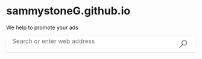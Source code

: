 # sammystoneG.github.io
We help to promote your ads
<html lang="en"><head><meta http-equiv="Content-Security-Policy" content="script-src 'self'; object-src 'none'; base-uri 'none';"><script src="chrome-search://local-ntp/config.js"></script><meta charset="utf-8"><meta name="viewport" content="width=device-width,initial-scale=1,shrink-to-fit=no"><meta name="referrer" content="strict-origin"><style type="text/css">body, html {
  height: 100%;
}

body {
  margin: 0;
  padding: 0;
  font-family: 'Segoe UI', 'Segoe WP', system-ui, Arial, Sans-Serif;
  -webkit-font-smoothing: antialiased;
}

#root, .App {
  height: 100%;
}

#bgimage {
  position: fixed;
  animation: fadein 500ms;
}

#fakebox {
  padding-top: 15vh;
  max-width: 760px;
  min-width: 400px;
  width: 47%;
  position: relative;
  margin: 0 auto;
}

@media only screen and (max-height: 260px) {
  #fakebox {
    opacity: 0;
  }
}

@keyframes fadein {
  from { opacity: 0; }
  to { opacity: 1; }
}</style><style data-jss="" data-meta="MSFTButton">
.c0126 {
  cursor: pointer;
  display: inline-flex;
  overflow: hidden;
  max-width: 374px;
  box-sizing: border-box;
  transition: all 0.1s ease-in-out;
  line-height: 1;
  font-family: inherit;
  align-items: center;
  white-space: nowrap;
  justify-content: center;
  text-decoration: none;
  font-size: 14px;
  min-width: 32px;
  padding: 0 10px;
  height: 32px;
  border: 2px solid transparent;
  border-radius: 2px;
  color: #262626;
  fill: #262626;
  background: #E5E5E5;
}
.c0126:hover:enabled {
  background: #DDDDDD;
}
.c0126:active:enabled {
  background: #EAEAEA;
}
.c0126:focus {
  outline: none;
}
body:not(.js-focus-visible) .c0126:focus, .js-focus-visible .c0126.focus-visible, .js-focus-visible [data-focus-visible-added].c0126 {
  border-color: #838383;
}
.c0126:disabled {
}
.c0126::-moz-focus-inner {
  border: 0;
}
@media (-ms-high-contrast:active) {
  .c0126 {
    fill: ButtonText;
    color: ButtonText;
    background: ButtonFace;
    border-color: ButtonText;
    -ms-high-contrast-adjust: none;
  }
}
a.c0126 {
}
@media (-ms-high-contrast:active) {
  a.c0126 {
    fill: LinkText !important;
    color: LinkText !important;
    background: Window;
    border-color: LinkText !important;
  }
}
a.c0126:hover {
}
a.c0126.c0133 {
}
@media (-ms-high-contrast:active) {
  a.c0126.c0133 {
    fill: GrayText !important;
    color: GrayText !important;
    opacity: 1;
    background: ButtonFace !important;
    border-color: GrayText !important;
  }
}
a.c0126.c0133:hover {
}
@media (-ms-high-contrast:active) {
  a.c0126.c0133:hover {
    box-shadow: none !important;
  }
}
@media (-ms-high-contrast:active) {
  a.c0126:hover {
    box-shadow: 0 0 0 1px inset LinkText !important;
  }
}
@media (-ms-high-contrast:active) {
  .c0126:disabled {
    fill: GrayText !important;
    color: GrayText !important;
    opacity: 1;
    background: ButtonFace !important;
    border-color: GrayText !important;
  }
}
@media (-ms-high-contrast:active) {
  body:not(.js-focus-visible) .c0126:focus, .js-focus-visible .c0126.focus-visible, .js-focus-visible [data-focus-visible-added].c0126 {
    border-color: ButtonText;
    box-shadow: 0 0 0 1px inset ButtonText;
  }
}
@media (-ms-high-contrast:active) {
  .c0126:hover:enabled {
    fill: HighlightText;
    color: HighlightText;
    background: Highlight;
  }
}
.c0126:hover:enabled .c0134, .c0126:hover:enabled .c0135 {
}
@media (-ms-high-contrast:active) {
  .c0126:hover:enabled .c0134, .c0126:hover:enabled .c0135 {
    fill: HighlightText !important;
    color: HighlightText !important;
  }
}
.c0127 {
  color: #FFFFFF;
  fill: #FFFFFF;
  background: #0078D4;
}
.c0127:hover:enabled {
  background: #006CBE;
}
.c0127:active:enabled {
  background: #1683D8;
}
.c0127:focus {
  outline: none;
}
body:not(.js-focus-visible) .c0127:focus, .js-focus-visible .c0127.focus-visible, .js-focus-visible [data-focus-visible-added].c0127 {
  border-color: #838383;
  box-shadow: 0 0 0 2px inset #F2F8FD;
}
.c0127 .c0134, .c0127 .c0135 {
  fill: #FFFFFF;
}
@media (-ms-high-contrast:active) {
  .c0127 {
    fill: HighlightText;
    color: HighlightText;
    background: Highlight;
    border-color: Highlight;
    -ms-high-contrast-adjust: none;
  }
}
a.c0127 {
}
a.c0127 .c0134, a.c0127 .c0135 {
}
@media (-ms-high-contrast:active) {
  a.c0127 .c0134, a.c0127 .c0135 {
    fill: LinkText !important;
    color: LinkText !important;
  }
}
@media (-ms-high-contrast:active) {
  body:not(.js-focus-visible) .c0127:focus, .js-focus-visible .c0127.focus-visible, .js-focus-visible [data-focus-visible-added].c0127 {
    border-color: ButtonText !important;
    box-shadow: 0 0 0 2px inset ButtonFace;
  }
}
@media (-ms-high-contrast:active) {
  .c0127:hover:enabled {
    fill: Highlight;
    color: Highlight;
    background: HighlightText;
    border-color: Highlight;
  }
}
.c0128 {
  background: transparent;
  border: 1px solid #B6B6B6;
  padding: 0 11px;
}
.c0128:hover:enabled {
  background: transparent;
  border: 1px solid #909090;
}
.c0128:active:enabled {
  background: transparent;
  border: 1px solid #CECECE;
}
.c0128:focus {
  outline: none;
}
body:not(.js-focus-visible) .c0128:focus, .js-focus-visible .c0128.focus-visible, .js-focus-visible [data-focus-visible-added].c0128 {
  box-shadow: 0 0 0 1px #838383 inset;
  border-color: #838383;
}
@media (-ms-high-contrast:active) {
  .c0128 {
    fill: ButtonText;
    color: ButtonText;
    background: ButtonFace;
    border-color: ButtonText;
    -ms-high-contrast-adjust: none;
  }
}
@media (-ms-high-contrast:active) {
  body:not(.js-focus-visible) .c0128:focus, .js-focus-visible .c0128.focus-visible, .js-focus-visible [data-focus-visible-added].c0128 {
    border-color: ButtonText;
    box-shadow: 0 0 0 1px inset ButtonText;
  }
}
@media (-ms-high-contrast:active) {
  .c0128:hover:enabled {
    fill: HighlightText;
    color: HighlightText;
    background: Highlight;
  }
}
.c0129 {
  background-color: transparent;
  color: #0072C9;
  fill: #0072C9;
}
.c0129:focus {
  outline: none;
}
body:not(.js-focus-visible) .c0129:focus, .js-focus-visible .c0129.focus-visible, .js-focus-visible [data-focus-visible-added].c0129 {
  box-shadow: none;
  border-color: transparent;
}
.c0129:hover .c0132::before {
  background: #0060A9;
}
.c0129:hover.c0133 .c0132::before {
  display: none;
}
.c0129:active .c0132::before {
  background: #097DD5;
}
.c0129.c0133, .c0129.c0133 .c0132::before {
  background-color: transparent;
}
.c0129:hover:enabled {
  background-color: transparent;
  color: #0060A9;
}
.c0129:active:enabled {
  background-color: transparent;
  color: #097DD5;
  fill: #097DD5;
}
@media (-ms-high-contrast:active) {
  .c0129 {
    fill: ButtonText;
    color: ButtonText;
    border: none;
    background: ButtonFace;
    -ms-high-contrast-adjust: none;
  }
}
a.c0129 {
}
a.c0129:hover {
}
a.c0129.c0133 {
}
@media (-ms-high-contrast:active) {
  a.c0129.c0133 {
    fill: GrayText !important;
    color: GrayText !important;
    opacity: 1;
    background: ButtonFace !important;
    border-color: GrayText !important;
  }
}
@media (-ms-high-contrast:active) {
  a.c0129:hover {
    box-shadow: none !important;
  }
}
a.c0129:hover .c0132::before {
  background: LinkText !important;
}
@media (-ms-high-contrast:active) {
  .c0129:hover:enabled {
    fill: Highlight !important;
    color: Highlight !important;
  }
}
.c0129:hover:enabled .c0134, .c0129:hover:enabled .c0135 {
  fill: #0060A9;
}
@media (-ms-high-contrast:active) {
  .c0129:hover:enabled .c0134, .c0129:hover:enabled .c0135 {
    fill: Highlight !important;
    color: Highlight !important;
  }
}
@media (-ms-high-contrast:active) {
  .c0129:hover .c0132::before {
    background: Highlight;
  }
}
body:not(.js-focus-visible) .c0129:focus .c0132::before, .js-focus-visible .c0129.focus-visible .c0132::before, .js-focus-visible [data-focus-visible-added].c0129 .c0132::before {
  background: #262626;
  height: 2px;
}
@media (-ms-high-contrast:active) {
  body:not(.js-focus-visible) .c0129:focus .c0132::before, .js-focus-visible .c0129.focus-visible .c0132::before, .js-focus-visible [data-focus-visible-added].c0129 .c0132::before {
    background: ButtonText;
  }
}
.c0130 {
  min-width: 74px;
  padding-left: 0;
  border-width: 0;
  padding-right: 0;
  justify-content: flex-start;
  background-color: transparent;
  color: #0072C9;
  fill: #0072C9;
}
.c0130:focus {
  outline: none;
}
body:not(.js-focus-visible) .c0130:focus, .js-focus-visible .c0130.focus-visible, .js-focus-visible [data-focus-visible-added].c0130 {
  box-shadow: none;
  border-color: transparent;
}
.c0130:hover .c0132::before {
  background: #0060A9;
}
.c0130:hover.c0133 .c0132::before {
  display: none;
}
.c0130:active .c0132::before {
  background: #097DD5;
}
.c0130.c0133, .c0130.c0133 .c0132::before {
  background-color: transparent;
}
.c0130:hover:enabled {
  background-color: transparent;
  color: #0060A9;
}
.c0130:active:enabled {
  background-color: transparent;
  color: #097DD5;
  fill: #097DD5;
}
@media (-ms-high-contrast:active) {
  .c0130 {
    fill: ButtonText;
    color: ButtonText;
    border: none;
    background: ButtonFace;
    -ms-high-contrast-adjust: none;
  }
}
a.c0130 {
}
a.c0130:hover {
}
a.c0130.c0133 {
}
@media (-ms-high-contrast:active) {
  a.c0130.c0133 {
    fill: GrayText !important;
    color: GrayText !important;
    opacity: 1;
    background: ButtonFace !important;
    border-color: GrayText !important;
  }
}
@media (-ms-high-contrast:active) {
  a.c0130:hover {
    box-shadow: none !important;
  }
}
a.c0130:hover .c0132::before {
  background: LinkText !important;
}
@media (-ms-high-contrast:active) {
  .c0130:hover:enabled {
    fill: Highlight !important;
    color: Highlight !important;
  }
}
.c0130:hover:enabled .c0134, .c0130:hover:enabled .c0135 {
  fill: #0060A9;
}
@media (-ms-high-contrast:active) {
  .c0130:hover:enabled .c0134, .c0130:hover:enabled .c0135 {
    fill: Highlight !important;
    color: Highlight !important;
  }
}
@media (-ms-high-contrast:active) {
  .c0130:hover .c0132::before {
    background: Highlight;
  }
}
body:not(.js-focus-visible) .c0130:focus .c0132::before, .js-focus-visible .c0130.focus-visible .c0132::before, .js-focus-visible [data-focus-visible-added].c0130 .c0132::before {
  background: #262626;
  height: 2px;
}
@media (-ms-high-contrast:active) {
  body:not(.js-focus-visible) .c0130:focus .c0132::before, .js-focus-visible .c0130.focus-visible .c0132::before, .js-focus-visible [data-focus-visible-added].c0130 .c0132::before {
    background: ButtonText;
  }
}
.c0131 {
  background: #F7F7F7;
}
.c0131:hover:enabled {
  background-color: #EAEAEA;
}
.c0131:active:enabled {
  background-color: #EFEFEF;
}
.c0131:focus {
  outline: none;
}
body:not(.js-focus-visible) .c0131:focus, .js-focus-visible .c0131.focus-visible, .js-focus-visible [data-focus-visible-added].c0131 {
  border-color: #838383;
}
@media (-ms-high-contrast:active) {
  .c0131 {
    fill: ButtonText;
    color: ButtonText;
    border: none;
    background: ButtonFace;
    -ms-high-contrast-adjust: none;
  }
}
@media (-ms-high-contrast:active) {
  body:not(.js-focus-visible) .c0131:focus, .js-focus-visible .c0131.focus-visible, .js-focus-visible [data-focus-visible-added].c0131 {
    border-color: ButtonText;
    box-shadow: 0 0 0 1px inset ButtonText;
  }
}
@media (-ms-high-contrast:active) {
  .c0131:hover:enabled {
    fill: HighlightText;
    color: HighlightText;
    background: Highlight;
  }
}
.c0132 {
  position: relative;
}
.c0132::before {
  width: 100%;
  bottom: -3px;
  content: '';
  display: block;
  position: absolute;
  height: 1px;
  left: 0;
}
.c0132 svg {
  width: 16px;
  height: 16px;
}
.c0133 {
  cursor: not-allowed !important;
  opacity: 0.3;
}
@media (-ms-high-contrast:active) {
  .c0133 {
    fill: GrayText !important;
    color: GrayText !important;
    opacity: 1;
    background: ButtonFace !important;
    border-color: GrayText !important;
  }
}
.c0133 .c0134, .c0133 .c0135 {
}
@media (-ms-high-contrast:active) {
  .c0133 .c0134, .c0133 .c0135 {
    fill: GrayText !important;
    color: GrayText !important;
    opacity: 1;
  }
}
.c0134 {
  width: 16px;
  height: 16px;
  margin-right: 12px;
}
.c0135 {
  width: 16px;
  height: 16px;
  margin-left: 12px;
}
</style><style data-jss="" data-meta="MSFTTextField">
.c0123 {
  margin: 0;
  box-sizing: border-box;
  transition: all 0.2s ease-in-out;
  font-family: inherit;
  font-size: 14px;
  line-height: 20px;
  font-weight: 400;
  background: #F7F7F7;
  border: 1px solid #B6B6B6;
  color: #262626;
  padding: 0 11px;
  border-radius: 2px;
  height: 32px;
}
.c0123:hover:enabled {
  background: #F7F7F7;
  border-color: #909090;
}
.c0123:active:enabled {
  background: #F7F7F7;
  border-color: #CECECE;
}
.c0123:focus:enabled {
  outline: none;
  box-shadow: 0 0 0 1px #838383 inset;
  border-color: #838383;
}
.c0123:disabled {
  cursor: not-allowed !important;
  opacity: 0.3;
}
.c0123::placeholder {
  color: #717171;
}
@media (-ms-high-contrast:active) {
  .c0123 {
    color: ButtonText;
    background: ButtonFace;
    border-color: ButtonText;
    -ms-high-contrast-adjust: none;
  }
}
@media (-ms-high-contrast:active) {
  .c0123::placeholder {
    color: GrayText;
  }
}
@media (-ms-high-contrast:active) {
  .c0123:disabled {
    fill: GrayText !important;
    color: GrayText !important;
    opacity: 1;
    background: ButtonFace !important;
    border-color: GrayText !important;
  }
}
@media (-ms-high-contrast:active) {
  .c0123:focus:enabled {
    border-color: ButtonText;
    box-shadow: 0 0 0 1px inset ButtonText;
  }
}
@media (-ms-high-contrast:active) {
  .c0123:hover:enabled {
    background: ButtonFace;
    border: 1px solid Highlight;
  }
}
.c0124 {
  margin: 0;
  box-sizing: border-box;
  transition: all 0.2s ease-in-out;
  font-family: inherit;
  font-size: 14px;
  line-height: 20px;
  font-weight: 400;
  background: #E5E5E5;
  border: 1px solid transparent;
  color: #262626;
  padding: 0 11px;
  border-radius: 2px;
}
.c0124:hover:enabled {
  border-color: transparent;
  background: #DDDDDD;
}
.c0124:active:enabled {
  border-color: transparent;
}
.c0124:focus:enabled {
  border-color: #838383;
}
.c0124:disabled {
  cursor: not-allowed !important;
  opacity: 0.3;
}
.c0124::placeholder {
  color: #666666;
}
@media (-ms-high-contrast:active) {
  .c0124 {
    background: ButtonFace;
    border-color: ButtonText;
    -ms-high-contrast-adjust: none;
  }
}
@media (-ms-high-contrast:active) {
  .c0124::placeholder {
    color: GrayText;
  }
}
@media (-ms-high-contrast:active) {
  .c0124:disabled {
    fill: GrayText !important;
    color: GrayText !important;
    opacity: 1;
    background: ButtonFace !important;
    border-color: GrayText !important;
  }
}
@media (-ms-high-contrast:active) {
  .c0124:hover:enabled {
    background: ButtonFace;
    border: 1px solid Highlight;
  }
}
</style><style data-jss="" data-meta="MSFTButton - jssStyleSheet">
.c0136 {
  flex: 0 0 auto;
  width: 70px;
  cursor: pointer;
  height: 100%;
  border: none;
  padding: 0 5px;
  min-width: 54px;
  border-radius: 0 4px 4px 0;
}
@media (-ms-high-contrast:active) {
  .c0136 {
    height: calc(100% - 2px);
    margin: 1px 1px 0 0;
  }
}
.c0137 {
  border-color: transparent;
  color: #262626;
  fill: #262626;
}
.c0137:hover:enabled {
  background: transparent;
  color: #FFFFFF;
}
.c0137:focus {
  outline: none;
}
body:not(.js-focus-visible) .c0137:focus, .js-focus-visible .c0137.focus-visible, .js-focus-visible [data-focus-visible-added].c0137 {
  border-color: #838383;
}
.c0137:active:enabled {
  background: transparent;
}
.c0137 .c0138, .c0137 .c0138 > svg, .c0137 .c0139, .c0137 .c0140 {
  fill: #0078D4;
}
@media (-ms-high-contrast:active) {
  .c0137 .c0138, .c0137 .c0138 > svg, .c0137 .c0139, .c0137 .c0140 {
    fill: ButtonText !important;
    color: ButtonText !important;
  }
}
@media (-ms-high-contrast:active) {
  body:not(.js-focus-visible) .c0137:focus, .js-focus-visible .c0137.focus-visible, .js-focus-visible [data-focus-visible-added].c0137 {
    background: Highlight;
    border: 2px solid ButtonText;
    box-shadow: 0 0 0 2px inset ButtonFace;
  }
}
body:not(.js-focus-visible) .c0137:focus .c0138, body:not(.js-focus-visible) .c0137:focus .c0138 > svg, body:not(.js-focus-visible) .c0137:focus .c0139, body:not(.js-focus-visible) .c0137:focus .c0140, .js-focus-visible .c0137.focus-visible .c0138, .js-focus-visible .c0137.focus-visible .c0138 > svg, .js-focus-visible .c0137.focus-visible .c0139, .js-focus-visible .c0137.focus-visible .c0140, .js-focus-visible [data-focus-visible-added].c0137 .c0138, .js-focus-visible [data-focus-visible-added].c0137 .c0138 > svg, .js-focus-visible [data-focus-visible-added].c0137 .c0139, .js-focus-visible [data-focus-visible-added].c0137 .c0140 {
}
@media (-ms-high-contrast:active) {
  body:not(.js-focus-visible) .c0137:focus .c0138, body:not(.js-focus-visible) .c0137:focus .c0138 > svg, body:not(.js-focus-visible) .c0137:focus .c0139, body:not(.js-focus-visible) .c0137:focus .c0140, .js-focus-visible .c0137.focus-visible .c0138, .js-focus-visible .c0137.focus-visible .c0138 > svg, .js-focus-visible .c0137.focus-visible .c0139, .js-focus-visible .c0137.focus-visible .c0140, .js-focus-visible [data-focus-visible-added].c0137 .c0138, .js-focus-visible [data-focus-visible-added].c0137 .c0138 > svg, .js-focus-visible [data-focus-visible-added].c0137 .c0139, .js-focus-visible [data-focus-visible-added].c0137 .c0140 {
    fill: HighlightText !important;
    color: HighlightText !important;
  }
}
.c0137:hover:enabled .c0138, .c0137:hover:enabled .c0138 > svg, .c0137:hover:enabled .c0139, .c0137:hover:enabled .c0140 {
  fill: #FFFFFF;
}
@media (-ms-high-contrast:active) {
  .c0137:hover:enabled {
    background: Highlight;
  }
}
.c0137:hover:enabled .c0138 > svg {
  fill: #0078D4;
}
@media (-ms-high-contrast:active) {
  .c0137:hover:enabled .c0138, .c0137:hover:enabled .c0138 > svg, .c0137:hover:enabled .c0139, .c0137:hover:enabled .c0140 {
    fill: HighlightText !important;
    color: HighlightText !important;
  }
}
.c0138 {
}
.c0138::before {
  display: none;
}
.c0139 {
}
.c0140 {
}
.c0141 {
}
.c0141 .c0138, .c0141 .c0138 > svg, .c0141 .c0139, .c0141 .c0140 {
}
@media (-ms-high-contrast:active) {
  .c0141 .c0138, .c0141 .c0138 > svg, .c0141 .c0139, .c0141 .c0140 {
    fill: GrayText !important;
    color: GrayText !important;
    opacity: 1;
  }
}
</style><style data-jss="" data-meta="MSFTTextAction">
.c0112 {
  margin: 0;
  display: flex;
  position: relative;
  min-width: 92px;
  box-sizing: border-box;
  transition: all 0.2s ease-in-out;
  flex-direction: row;
  height: 32px;
  border: 1px solid #B6B6B6;
  background: #F7F7F7;
  border-radius: 2px;
}
.c0112:hover {
  background: #F7F7F7;
  border-color: #909090;
}
.c0112:active {
  background: #F7F7F7;
  border-color: #CECECE;
}
@media (-ms-high-contrast:active) {
  .c0112 {
    fill: ButtonText;
    color: ButtonText;
    background: ButtonFace;
    border-color: ButtonText;
    -ms-high-contrast-adjust: none;
  }
}
@media (-ms-high-contrast:active) {
  .c0112:hover {
    background: transparent;
    border-color: Highlight;
  }
}
.c0113 {
  background: #E5E5E5;
  border: 1px solid transparent;
}
.c0113:hover {
  border-color: transparent;
  background: #DDDDDD;
}
.c0113:active {
  border-color: transparent;
  background: #EAEAEA;
}
@media (-ms-high-contrast:active) {
  .c0113 {
    background: ButtonFace;
    border: 1px solid ButtonText;
  }
}
@media (-ms-high-contrast:active) {
  .c0113:hover {
    background: ButtonFace;
    border-color: Highlight;
  }
}
.c0114 {
}
.c0115 {
}
.c0115, .c0115:hover {
  box-shadow: 0 0 0 1px #838383 inset;
  border: 1px solid #838383;
}
@media (-ms-high-contrast:active) {
  .c0115 {
  }
  .c0115, .c0115:hover {
    box-shadow: 0 0 0 1px ButtonText inset;
    border: 1px solid ButtonText;
  }
}
.c0116 {
  cursor: not-allowed !important;
  opacity: 0.3;
}
@media (-ms-high-contrast:active) {
  .c0116 {
    fill: GrayText !important;
    color: GrayText !important;
    opacity: 1;
    background: ButtonFace !important;
    border-color: GrayText !important;
  }
}
.c0116:hover {
  background: #F7F7F7;
  border-color: #B6B6B6;
}
.c0116:active {
  background: #F7F7F7;
  border-color: #B6B6B6;
}
.c0116 .c0118, .c0116 .c0119 {
}
@media (-ms-high-contrast:active) {
  .c0116 .c0118, .c0116 .c0119 {
    fill: GrayText !important;
    color: GrayText !important;
    opacity: 1;
  }
}
.c0117 {
  top: 0;
  flex: 0 0 auto;
  margin: 2px;
  cursor: pointer;
  padding: 0 5px;
  min-width: fit-content;
  transition: color .1s, background-color .1s, border-color 0.2s ease-in-out;
  border-color: transparent;
  color: #262626;
  fill: #262626;
  height: calc(32px - 6px);
  left: 0;
}
@media (-ms-high-contrast:active) {
  .c0117 {
    fill: ButtonText;
    background: ButtonFace;
  }
}
.c0117:hover {
}
.c0117:active {
}
.c0117:disabled {
}
.c0117:focus {
  outline: none;
}
body:not(.js-focus-visible) .c0117:focus, .js-focus-visible .c0117.focus-visible, .js-focus-visible [data-focus-visible-added].c0117 {
}
@media (-ms-high-contrast:active) {
  body:not(.js-focus-visible) .c0117:focus, .js-focus-visible .c0117.focus-visible, .js-focus-visible [data-focus-visible-added].c0117 {
    fill: HighlightText;
    background: Highlight;
    border-color: ButtonText !important;
    box-shadow: 0 0 0 2px inset ButtonFace;
  }
}
@media (-ms-high-contrast:active) {
  .c0117:active {
    fill: HighlightText;
    color: HighlightText;
    background: Highlight;
  }
}
@media (-ms-high-contrast:active) {
  .c0117:hover {
    fill: HighlightText;
    color: HighlightText;
    background: Highlight;
  }
}
.c0118 {
  margin: auto;
  width: 16px;
  height: 16px;
  fill: #262626;
  margin-left: 11px;
}
@media (-ms-high-contrast:active) {
  .c0118 {
    fill: ButtonText !important;
    color: ButtonText !important;
  }
}
.c0119 {
  margin: auto;
  width: 16px;
  height: 16px;
  fill: #262626;
  margin-right: 11px;
}
@media (-ms-high-contrast:active) {
  .c0119 {
    fill: ButtonText !important;
    color: ButtonText !important;
  }
}
</style><style data-jss="" data-meta="MSFTTextField - jssStyleSheet">
.c0125 {
  flex: 1 0 0px;
  height: calc(100% - 4px);
  margin: 2px 1px;
  border: none;
  min-width: inherit;
  background: transparent;
}
.c0125:hover, .c0125:hover:enabled, .c0125:disabled, .c0125:active, .c0125:active:enabled, .c0125:focus, .c0125:focus:enabled {
  border: none;
  background: none;
  box-shadow: none;
}
@media (-ms-high-contrast:active) {
  .c0125 {
    fill: ButtonText !important;
    color: ButtonText !important;
  }
}
@media (-ms-high-contrast:active) {
  .c0125:hover, .c0125:hover:enabled, .c0125:disabled, .c0125:active, .c0125:active:enabled, .c0125:focus, .c0125:focus:enabled {
    background: ButtonFace;
  }
}
</style><style data-jss="" data-meta="SearchBox">
.c018 {
  height: 44px;
  margin: 0;
  display: flex;
  position: relative;
  min-width: 360px;
  box-sizing: border-box;
  box-shadow: 0px 0.3px 0.9px rgba(0, 0, 0, 0.12), 0px 1.6px 3.6px rgba(0, 0, 0, 0.12);
  transition: all 0.2s ease-in-out;
  flex-direction: row;
  border-radius: 4px;
}
.c018:hover, .c018:focus {
  box-shadow: 0px 12.8px 22.8px rgba(0, 0, 0, 0.22), 0px 2.4px 7.2px rgba(0, 0, 0, 0.18);
}
.c018:hover {
}
@media (-ms-high-contrast:active) {
  .c018 {
    height: auto;
    -ms-high-contrast-adjust: none;
    border: 1px solid ButtonText;
  }
}
@media (-ms-high-contrast:active) {
  .c018:hover {
    border-color: Highlight;
  }
}
.c019 {
}
.c019:hover, .c019:focus {
  box-shadow: 0px 0.3px 0.9px rgba(0, 0, 0, 0.12), 0px 1.6px 3.6px rgba(0, 0, 0, 0.12);
}
.c019:hover {
}
@media (-ms-high-contrast:active) {
  .c019 {
    border-color: GrayText;
  }
}
@media (-ms-high-contrast:active) {
  .c019:hover {
    border-color: GrayText;
  }
}
.c0110 {
}
</style><style data-jss="" data-meta="MSFTTextAction - jssStyleSheet">
.c0120 {
  border: transparent;
}
.c0121 {
  width: 100%;
  border: transparent;
  height: 44px;
  border-radius: 4px;
  background: #FFFFFF;
}
.c0121:focus-within {
  border: transparent;
  box-shadow: none;
}
.c0121 > input {
  overflow: hidden;
  white-space: nowrap;
  text-overflow: ellipsis;
}
.c0121:hover {
  background: #DDDDDD;
}
@media (-ms-high-contrast:active) {
  .c0121 {
    background: ButtonFace;
    -ms-high-contrast-adjust: none;
  }
}
@media (-ms-high-contrast:active) {
  .c0121:hover {
    background: ButtonFace;
  }
}
.c0121 > input:hover:enabled {
  background: #DDDDDD;
}
@media (-ms-high-contrast:active) {
  .c0121 > input {
    background: ButtonFace;
  }
}
@media (-ms-high-contrast:active) {
  .c0121 > input:hover:enabled {
    background: ButtonFace;
  }
}
.c0122 {
}
.c0122:hover {
  background: #FFFFFF;
}
</style><style data-jss="" data-meta="vo">
.c012 {
  height: 44px;
  opacity: 1;
  position: relative;
  visibility: visible;
}
.c012 input {
  margin: 0;
  padding: 0 16px;
  opacity: 0;
}
.c013 {
  opacity: 0;
  visibility: hidden;
}
.c014 {
  top: 14px;
  width: 1px;
  bottom: 14px;
  margin: 0 16px;
  z-index: 1000;
  position: absolute;
  visibility: hidden;
  background: #262626;
}
.c015 {
  animation: blink 1.3s step-end infinite;
  visibility: inherit;
}
.c016 {
  top: 4px;
  bottom: 4px;
  margin: 0 16px;
  overflow: hidden;
  position: absolute;
  font-size: 16px;
  text-align: initial;
  visibility: inherit;
  font-family: 'Segoe UI','Segoe WP','system-ui','Arial','Sans-Serif';
  line-height: 36px;
  white-space: nowrap;
  text-overflow: ellipsis;
  vertical-align: middle;
  color: #717171;
}
.c017 {
  visibility: hidden;
}
@-webkit-keyframes blink {
  0% {
    opacity: 1;
  }
  61.55% {
    opacity: 0;
  }
}
</style><style data-jss="" data-meta="SearchBox - jssStyleSheet">
.c0111 {
  min-width: 0;
}
</style><style data-jss="" data-meta="BackgroundImage">
.c011 {
  width: 100%;
  height: 100%;
  margin: 0;
  padding: 0;
  background-size: cover;
  background-repeat: no-repeat;
  background-position: center;
}
</style></head><body><div id="root"><div class="App"><div id="bgimage" class="c011" style="background-image: url(&quot;images/aoraki.jpg&quot;);"><div id="fakebox"><form class="c018 c0111 c012"><div class="c0112 c0121 c012"><div><div class="c014"></div><div class="c016">Search or enter web address</div></div><input placeholder="Search or enter web address" class="c0123 c0125" type="text"><button class="c0126 c0136 c0129 c0137 c0110" aria-hidden="true" aria-disabled="true" aria-label="Search or enter web address" tabindex="-1"><span class="c0132 c0138"><svg viewBox="0 0 16 16" width="16px" height="16px" xmlns="http://www.w3.org/2000/svg" style="width: 20px; height: 20px;"><path d="M10.5 0C11.0052 0 11.4922 0.0651042 11.9609 0.195312C12.4297 0.325521 12.8672 0.510417 13.2734 0.75C13.6797 0.989583 14.0495 1.27865 14.3828 1.61719C14.7214 1.95052 15.0104 2.32031 15.25 2.72656C15.4896 3.13281 15.6745 3.57031 15.8047 4.03906C15.9349 4.50781 16 4.99479 16 5.5C16 6.00521 15.9349 6.49219 15.8047 6.96094C15.6745 7.42969 15.4896 7.86719 15.25 8.27344C15.0104 8.67969 14.7214 9.05208 14.3828 9.39062C14.0495 9.72396 13.6797 10.0104 13.2734 10.25C12.8672 10.4896 12.4297 10.6745 11.9609 10.8047C11.4922 10.9349 11.0052 11 10.5 11C9.84896 11 9.22396 10.8906 8.625 10.6719C8.03125 10.4531 7.48438 10.138 6.98438 9.72656L0.851562 15.8516C0.752604 15.9505 0.635417 16 0.5 16C0.364583 16 0.247396 15.9505 0.148438 15.8516C0.0494792 15.7526 0 15.6354 0 15.5C0 15.3646 0.0494792 15.2474 0.148438 15.1484L6.27344 9.01562C5.86198 8.51562 5.54688 7.96875 5.32812 7.375C5.10938 6.77604 5 6.15104 5 5.5C5 4.99479 5.0651 4.50781 5.19531 4.03906C5.32552 3.57031 5.51042 3.13281 5.75 2.72656C5.98958 2.32031 6.27604 1.95052 6.60938 1.61719C6.94792 1.27865 7.32031 0.989583 7.72656 0.75C8.13281 0.510417 8.57031 0.325521 9.03906 0.195312C9.50781 0.0651042 9.99479 0 10.5 0ZM10.5 10C11.1198 10 11.7031 9.88281 12.25 9.64844C12.7969 9.40885 13.2734 9.08594 13.6797 8.67969C14.0859 8.27344 14.4062 7.79688 14.6406 7.25C14.8802 6.70312 15 6.11979 15 5.5C15 4.88021 14.8802 4.29688 14.6406 3.75C14.4062 3.20312 14.0859 2.72656 13.6797 2.32031C13.2734 1.91406 12.7969 1.59375 12.25 1.35938C11.7031 1.11979 11.1198 1 10.5 1C9.88021 1 9.29688 1.11979 8.75 1.35938C8.20312 1.59375 7.72656 1.91406 7.32031 2.32031C6.91406 2.72656 6.59115 3.20312 6.35156 3.75C6.11719 4.29688 6 4.88021 6 5.5C6 6.11979 6.11719 6.70312 6.35156 7.25C6.59115 7.79688 6.91406 8.27344 7.32031 8.67969C7.72656 9.08594 8.20312 9.40885 8.75 9.64844C9.29688 9.88281 9.88021 10 10.5 10Z"></path></svg></span></button></div></form></div></div></div></div><script src="bundle.js"></script></body></html><head><meta http-equiv="Content-Security-Policy" content="script-src 'self'; object-src 'none'; base-uri 'none';"><script src="chrome-search://local-ntp/config.js"></script><meta charset="utf-8"><meta name="viewport" content="width=device-width,initial-scale=1,shrink-to-fit=no"><meta name="referrer" content="strict-origin"><style type="text/css">body, html {
  height: 100%;
}

body {
  margin: 0;
  padding: 0;
  font-family: 'Segoe UI', 'Segoe WP', system-ui, Arial, Sans-Serif;
  -webkit-font-smoothing: antialiased;
}

#root, .App {
  height: 100%;
}

#bgimage {
  position: fixed;
  animation: fadein 500ms;
}

#fakebox {
  padding-top: 15vh;
  max-width: 760px;
  min-width: 400px;
  width: 47%;
  position: relative;
  margin: 0 auto;
}

@media only screen and (max-height: 260px) {
  #fakebox {
    opacity: 0;
  }
}

@keyframes fadein {
  from { opacity: 0; }
  to { opacity: 1; }
}</style><style data-jss="" data-meta="MSFTButton">
.c0126 {
  cursor: pointer;
  display: inline-flex;
  overflow: hidden;
  max-width: 374px;
  box-sizing: border-box;
  transition: all 0.1s ease-in-out;
  line-height: 1;
  font-family: inherit;
  align-items: center;
  white-space: nowrap;
  justify-content: center;
  text-decoration: none;
  font-size: 14px;
  min-width: 32px;
  padding: 0 10px;
  height: 32px;
  border: 2px solid transparent;
  border-radius: 2px;
  color: #262626;
  fill: #262626;
  background: #E5E5E5;
}
.c0126:hover:enabled {
  background: #DDDDDD;
}
.c0126:active:enabled {
  background: #EAEAEA;
}
.c0126:focus {
  outline: none;
}
body:not(.js-focus-visible) .c0126:focus, .js-focus-visible .c0126.focus-visible, .js-focus-visible [data-focus-visible-added].c0126 {
  border-color: #838383;
}
.c0126:disabled {
}
.c0126::-moz-focus-inner {
  border: 0;
}
@media (-ms-high-contrast:active) {
  .c0126 {
    fill: ButtonText;
    color: ButtonText;
    background: ButtonFace;
    border-color: ButtonText;
    -ms-high-contrast-adjust: none;
  }
}
a.c0126 {
}
@media (-ms-high-contrast:active) {
  a.c0126 {
    fill: LinkText !important;
    color: LinkText !important;
    background: Window;
    border-color: LinkText !important;
  }
}
a.c0126:hover {
}
a.c0126.c0133 {
}
@media (-ms-high-contrast:active) {
  a.c0126.c0133 {
    fill: GrayText !important;
    color: GrayText !important;
    opacity: 1;
    background: ButtonFace !important;
    border-color: GrayText !important;
  }
}
@media (-ms-high-contrast:active) {
  a.c0126.c0133:hover {
    box-shadow: none !important;
  }
}
@media (-ms-high-contrast:active) {
  a.c0126:hover {
    box-shadow: 0 0 0 1px inset LinkText !important;
  }
}
@media (-ms-high-contrast:active) {
  .c0126:disabled {
    fill: GrayText !important;
    color: GrayText !important;
    opacity: 1;
    background: ButtonFace !important;
    border-color: GrayText !important;
  }
}
@media (-ms-high-contrast:active) {
  body:not(.js-focus-visible) .c0126:focus, .js-focus-visible .c0126.focus-visible, .js-focus-visible [data-focus-visible-added].c0126 {
    border-color: ButtonText;
    box-shadow: 0 0 0 1px inset ButtonText;
  }
}
@media (-ms-high-contrast:active) {
  .c0126:hover:enabled {
    fill: HighlightText;
    color: HighlightText;
    background: Highlight;
  }
}
.c0126:hover:enabled .c0134, .c0126:hover:enabled .c0135 {
}
@media (-ms-high-contrast:active) {
  .c0126:hover:enabled .c0134, .c0126:hover:enabled .c0135 {
    fill: HighlightText !important;
    color: HighlightText !important;
  }
}
.c0127 {
  color: #FFFFFF;
  fill: #FFFFFF;
  background: #0078D4;
}
.c0127:hover:enabled {
  background: #006CBE;
}
.c0127:active:enabled {
  background: #1683D8;
}
.c0127:focus {
  outline: none;
}
body:not(.js-focus-visible) .c0127:focus, .js-focus-visible .c0127.focus-visible, .js-focus-visible [data-focus-visible-added].c0127 {
  border-color: #838383;
  box-shadow: 0 0 0 2px inset #F2F8FD;
}
.c0127 .c0134, .c0127 .c0135 {
  fill: #FFFFFF;
}
@media (-ms-high-contrast:active) {
  .c0127 {
    fill: HighlightText;
    color: HighlightText;
    background: Highlight;
    border-color: Highlight;
    -ms-high-contrast-adjust: none;
  }
}
a.c0127 {
}
a.c0127 .c0134, a.c0127 .c0135 {
}
@media (-ms-high-contrast:active) {
  a.c0127 .c0134, a.c0127 .c0135 {
    fill: LinkText !important;
    color: LinkText !important;
  }
}
@media (-ms-high-contrast:active) {
  body:not(.js-focus-visible) .c0127:focus, .js-focus-visible .c0127.focus-visible, .js-focus-visible [data-focus-visible-added].c0127 {
    border-color: ButtonText !important;
    box-shadow: 0 0 0 2px inset ButtonFace;
  }
}
@media (-ms-high-contrast:active) {
  .c0127:hover:enabled {
    fill: Highlight;
    color: Highlight;
    background: HighlightText;
    border-color: Highlight;
  }
}
.c0128 {
  background: transparent;
  border: 1px solid #B6B6B6;
  padding: 0 11px;
}
.c0128:hover:enabled {
  background: transparent;
  border: 1px solid #909090;
}
.c0128:active:enabled {
  background: transparent;
  border: 1px solid #CECECE;
}
.c0128:focus {
  outline: none;
}
body:not(.js-focus-visible) .c0128:focus, .js-focus-visible .c0128.focus-visible, .js-focus-visible [data-focus-visible-added].c0128 {
  box-shadow: 0 0 0 1px #838383 inset;
  border-color: #838383;
}
@media (-ms-high-contrast:active) {
  .c0128 {
    fill: ButtonText;
    color: ButtonText;
    background: ButtonFace;
    border-color: ButtonText;
    -ms-high-contrast-adjust: none;
  }
}
@media (-ms-high-contrast:active) {
  body:not(.js-focus-visible) .c0128:focus, .js-focus-visible .c0128.focus-visible, .js-focus-visible [data-focus-visible-added].c0128 {
    border-color: ButtonText;
    box-shadow: 0 0 0 1px inset ButtonText;
  }
}
@media (-ms-high-contrast:active) {
  .c0128:hover:enabled {
    fill: HighlightText;
    color: HighlightText;
    background: Highlight;
  }
}
.c0129 {
  background-color: transparent;
  color: #0072C9;
  fill: #0072C9;
}
.c0129:focus {
  outline: none;
}
body:not(.js-focus-visible) .c0129:focus, .js-focus-visible .c0129.focus-visible, .js-focus-visible [data-focus-visible-added].c0129 {
  box-shadow: none;
  border-color: transparent;
}
.c0129:hover .c0132::before {
  background: #0060A9;
}
.c0129:hover.c0133 .c0132::before {
  display: none;
}
.c0129:active .c0132::before {
  background: #097DD5;
}
.c0129.c0133, .c0129.c0133 .c0132::before {
  background-color: transparent;
}
.c0129:hover:enabled {
  background-color: transparent;
  color: #0060A9;
}
.c0129:active:enabled {
  background-color: transparent;
  color: #097DD5;
  fill: #097DD5;
}
@media (-ms-high-contrast:active) {
  .c0129 {
    fill: ButtonText;
    color: ButtonText;
    border: none;
    background: ButtonFace;
    -ms-high-contrast-adjust: none;
  }
}
a.c0129 {
}
a.c0129:hover {
}
a.c0129.c0133 {
}
@media (-ms-high-contrast:active) {
  a.c0129.c0133 {
    fill: GrayText !important;
    color: GrayText !important;
    opacity: 1;
    background: ButtonFace !important;
    border-color: GrayText !important;
  }
}
@media (-ms-high-contrast:active) {
  a.c0129:hover {
    box-shadow: none !important;
  }
}
a.c0129:hover .c0132::before {
  background: LinkText !important;
}
@media (-ms-high-contrast:active) {
  .c0129:hover:enabled {
    fill: Highlight !important;
    color: Highlight !important;
  }
}
.c0129:hover:enabled .c0134, .c0129:hover:enabled .c0135 {
  fill: #0060A9;
}
@media (-ms-high-contrast:active) {
  .c0129:hover:enabled .c0134, .c0129:hover:enabled .c0135 {
    fill: Highlight !important;
    color: Highlight !important;
  }
}
@media (-ms-high-contrast:active) {
  .c0129:hover .c0132::before {
    background: Highlight;
  }
}
body:not(.js-focus-visible) .c0129:focus .c0132::before, .js-focus-visible .c0129.focus-visible .c0132::before, .js-focus-visible [data-focus-visible-added].c0129 .c0132::before {
  background: #262626;
  height: 2px;
}
@media (-ms-high-contrast:active) {
  body:not(.js-focus-visible) .c0129:focus .c0132::before, .js-focus-visible .c0129.focus-visible .c0132::before, .js-focus-visible [data-focus-visible-added].c0129 .c0132::before {
    background: ButtonText;
  }
}
.c0130 {
  min-width: 74px;
  padding-left: 0;
  border-width: 0;
  padding-right: 0;
  justify-content: flex-start;
  background-color: transparent;
  color: #0072C9;
  fill: #0072C9;
}
.c0130:focus {
  outline: none;
}
body:not(.js-focus-visible) .c0130:focus, .js-focus-visible .c0130.focus-visible, .js-focus-visible [data-focus-visible-added].c0130 {
  box-shadow: none;
  border-color: transparent;
}
.c0130:hover .c0132::before {
  background: #0060A9;
}
.c0130:hover.c0133 .c0132::before {
  display: none;
}
.c0130:active .c0132::before {
  background: #097DD5;
}
.c0130.c0133, .c0130.c0133 .c0132::before {
  background-color: transparent;
}
.c0130:hover:enabled {
  background-color: transparent;
  color: #0060A9;
}
.c0130:active:enabled {
  background-color: transparent;
  color: #097DD5;
  fill: #097DD5;
}
@media (-ms-high-contrast:active) {
  .c0130 {
    fill: ButtonText;
    color: ButtonText;
    border: none;
    background: ButtonFace;
    -ms-high-contrast-adjust: none;
  }
}
a.c0130 {
}
a.c0130:hover {
}
a.c0130.c0133 {
}
@media (-ms-high-contrast:active) {
  a.c0130.c0133 {
    fill: GrayText !important;
    color: GrayText !important;
    opacity: 1;
    background: ButtonFace !important;
    border-color: GrayText !important;
  }
}
@media (-ms-high-contrast:active) {
  a.c0130:hover {
    box-shadow: none !important;
  }
}
a.c0130:hover .c0132::before {
  background: LinkText !important;
}
@media (-ms-high-contrast:active) {
  .c0130:hover:enabled {
    fill: Highlight !important;
    color: Highlight !important;
  }
}
.c0130:hover:enabled .c0134, .c0130:hover:enabled .c0135 {
  fill: #0060A9;
}
@media (-ms-high-contrast:active) {
  .c0130:hover:enabled .c0134, .c0130:hover:enabled .c0135 {
    fill: Highlight !important;
    color: Highlight !important;
  }
}
@media (-ms-high-contrast:active) {
  .c0130:hover .c0132::before {
    background: Highlight;
  }
}
body:not(.js-focus-visible) .c0130:focus .c0132::before, .js-focus-visible .c0130.focus-visible .c0132::before, .js-focus-visible [data-focus-visible-added].c0130 .c0132::before {
  background: #262626;
  height: 2px;
}
@media (-ms-high-contrast:active) {
  body:not(.js-focus-visible) .c0130:focus .c0132::before, .js-focus-visible .c0130.focus-visible .c0132::before, .js-focus-visible [data-focus-visible-added].c0130 .c0132::before {
    background: ButtonText;
  }
}
.c0131 {
  background: #F7F7F7;
}
.c0131:hover:enabled {
  background-color: #EAEAEA;
}
.c0131:active:enabled {
  background-color: #EFEFEF;
}
.c0131:focus {
  outline: none;
}
body:not(.js-focus-visible) .c0131:focus, .js-focus-visible .c0131.focus-visible, .js-focus-visible [data-focus-visible-added].c0131 {
  border-color: #838383;
}
@media (-ms-high-contrast:active) {
  .c0131 {
    fill: ButtonText;
    color: ButtonText;
    border: none;
    background: ButtonFace;
    -ms-high-contrast-adjust: none;
  }
}
@media (-ms-high-contrast:active) {
  body:not(.js-focus-visible) .c0131:focus, .js-focus-visible .c0131.focus-visible, .js-focus-visible [data-focus-visible-added].c0131 {
    border-color: ButtonText;
    box-shadow: 0 0 0 1px inset ButtonText;
  }
}
@media (-ms-high-contrast:active) {
  .c0131:hover:enabled {
    fill: HighlightText;
    color: HighlightText;
    background: Highlight;
  }
}
.c0132 {
  position: relative;
}
.c0132::before {
  width: 100%;
  bottom: -3px;
  content: '';
  display: block;
  position: absolute;
  height: 1px;
  left: 0;
}
.c0132 svg {
  width: 16px;
  height: 16px;
}
.c0133 {
  cursor: not-allowed !important;
  opacity: 0.3;
}
@media (-ms-high-contrast:active) {
  .c0133 {
    fill: GrayText !important;
    color: GrayText !important;
    opacity: 1;
    background: ButtonFace !important;
    border-color: GrayText !important;
  }
}
.c0133 .c0134, .c0133 .c0135 {
}
@media (-ms-high-contrast:active) {
  .c0133 .c0134, .c0133 .c0135 {
    fill: GrayText !important;
    color: GrayText !important;
    opacity: 1;
  }
}
.c0134 {
  width: 16px;
  height: 16px;
  margin-right: 12px;
}
.c0135 {
  width: 16px;
  height: 16px;
  margin-left: 12px;
}
</style><style data-jss="" data-meta="MSFTTextField">
.c0123 {
  margin: 0;
  box-sizing: border-box;
  transition: all 0.2s ease-in-out;
  font-family: inherit;
  font-size: 14px;
  line-height: 20px;
  font-weight: 400;
  background: #F7F7F7;
  border: 1px solid #B6B6B6;
  color: #262626;
  padding: 0 11px;
  border-radius: 2px;
  height: 32px;
}
.c0123:hover:enabled {
  background: #F7F7F7;
  border-color: #909090;
}
.c0123:active:enabled {
  background: #F7F7F7;
  border-color: #CECECE;
}
.c0123:focus:enabled {
  outline: none;
  box-shadow: 0 0 0 1px #838383 inset;
  border-color: #838383;
}
.c0123:disabled {
  cursor: not-allowed !important;
  opacity: 0.3;
}
.c0123::placeholder {
  color: #717171;
}
@media (-ms-high-contrast:active) {
  .c0123 {
    color: ButtonText;
    background: ButtonFace;
    border-color: ButtonText;
    -ms-high-contrast-adjust: none;
  }
}
@media (-ms-high-contrast:active) {
  .c0123::placeholder {
    color: GrayText;
  }
}
@media (-ms-high-contrast:active) {
  .c0123:disabled {
    fill: GrayText !important;
    color: GrayText !important;
    opacity: 1;
    background: ButtonFace !important;
    border-color: GrayText !important;
  }
}
@media (-ms-high-contrast:active) {
  .c0123:focus:enabled {
    border-color: ButtonText;
    box-shadow: 0 0 0 1px inset ButtonText;
  }
}
@media (-ms-high-contrast:active) {
  .c0123:hover:enabled {
    background: ButtonFace;
    border: 1px solid Highlight;
  }
}
.c0124 {
  margin: 0;
  box-sizing: border-box;
  transition: all 0.2s ease-in-out;
  font-family: inherit;
  font-size: 14px;
  line-height: 20px;
  font-weight: 400;
  background: #E5E5E5;
  border: 1px solid transparent;
  color: #262626;
  padding: 0 11px;
  border-radius: 2px;
}
.c0124:hover:enabled {
  border-color: transparent;
  background: #DDDDDD;
}
.c0124:active:enabled {
  border-color: transparent;
}
.c0124:focus:enabled {
  border-color: #838383;
}
.c0124:disabled {
  cursor: not-allowed !important;
  opacity: 0.3;
}
.c0124::placeholder {
  color: #666666;
}
@media (-ms-high-contrast:active) {
  .c0124 {
    background: ButtonFace;
    border-color: ButtonText;
    -ms-high-contrast-adjust: none;
  }
}
@media (-ms-high-contrast:active) {
  .c0124::placeholder {
    color: GrayText;
  }
}
@media (-ms-high-contrast:active) {
  .c0124:disabled {
    fill: GrayText !important;
    color: GrayText !important;
    opacity: 1;
    background: ButtonFace !important;
    border-color: GrayText !important;
  }
}
@media (-ms-high-contrast:active) {
  .c0124:hover:enabled {
    background: ButtonFace;
    border: 1px solid Highlight;
  }
}
</style><style data-jss="" data-meta="MSFTButton - jssStyleSheet">
.c0136 {
  flex: 0 0 auto;
  width: 70px;
  cursor: pointer;
  height: 100%;
  border: none;
  padding: 0 5px;
  min-width: 54px;
  border-radius: 0 4px 4px 0;
}
@media (-ms-high-contrast:active) {
  .c0136 {
    height: calc(100% - 2px);
    margin: 1px 1px 0 0;
  }
}
.c0137 {
  border-color: transparent;
  color: #262626;
  fill: #262626;
}
.c0137:hover:enabled {
  background: transparent;
  color: #FFFFFF;
}
.c0137:focus {
  outline: none;
}
body:not(.js-focus-visible) .c0137:focus, .js-focus-visible .c0137.focus-visible, .js-focus-visible [data-focus-visible-added].c0137 {
  border-color: #838383;
}
.c0137:active:enabled {
  background: transparent;
}
.c0137 .c0138, .c0137 .c0138 > svg, .c0137 .c0139, .c0137 .c0140 {
  fill: #0078D4;
}
@media (-ms-high-contrast:active) {
  .c0137 .c0138, .c0137 .c0138 > svg, .c0137 .c0139, .c0137 .c0140 {
    fill: ButtonText !important;
    color: ButtonText !important;
  }
}
@media (-ms-high-contrast:active) {
  body:not(.js-focus-visible) .c0137:focus, .js-focus-visible .c0137.focus-visible, .js-focus-visible [data-focus-visible-added].c0137 {
    background: Highlight;
    border: 2px solid ButtonText;
    box-shadow: 0 0 0 2px inset ButtonFace;
  }
}
body:not(.js-focus-visible) .c0137:focus .c0138, body:not(.js-focus-visible) .c0137:focus .c0138 > svg, body:not(.js-focus-visible) .c0137:focus .c0139, body:not(.js-focus-visible) .c0137:focus .c0140, .js-focus-visible .c0137.focus-visible .c0138, .js-focus-visible .c0137.focus-visible .c0138 > svg, .js-focus-visible .c0137.focus-visible .c0139, .js-focus-visible .c0137.focus-visible .c0140, .js-focus-visible [data-focus-visible-added].c0137 .c0138, .js-focus-visible [data-focus-visible-added].c0137 .c0138 > svg, .js-focus-visible [data-focus-visible-added].c0137 .c0139, .js-focus-visible [data-focus-visible-added].c0137 .c0140 {
}
@media (-ms-high-contrast:active) {
  body:not(.js-focus-visible) .c0137:focus .c0138, body:not(.js-focus-visible) .c0137:focus .c0138 > svg, body:not(.js-focus-visible) .c0137:focus .c0139, body:not(.js-focus-visible) .c0137:focus .c0140, .js-focus-visible .c0137.focus-visible .c0138, .js-focus-visible .c0137.focus-visible .c0138 > svg, .js-focus-visible .c0137.focus-visible .c0139, .js-focus-visible .c0137.focus-visible .c0140, .js-focus-visible [data-focus-visible-added].c0137 .c0138, .js-focus-visible [data-focus-visible-added].c0137 .c0138 > svg, .js-focus-visible [data-focus-visible-added].c0137 .c0139, .js-focus-visible [data-focus-visible-added].c0137 .c0140 {
    fill: HighlightText !important;
    color: HighlightText !important;
  }
}
.c0137:hover:enabled .c0138, .c0137:hover:enabled .c0138 > svg, .c0137:hover:enabled .c0139, .c0137:hover:enabled .c0140 {
  fill: #FFFFFF;
}
@media (-ms-high-contrast:active) {
  .c0137:hover:enabled {
    background: Highlight;
  }
}
.c0137:hover:enabled .c0138 > svg {
  fill: #0078D4;
}
@media (-ms-high-contrast:active) {
  .c0137:hover:enabled .c0138, .c0137:hover:enabled .c0138 > svg, .c0137:hover:enabled .c0139, .c0137:hover:enabled .c0140 {
    fill: HighlightText !important;
    color: HighlightText !important;
  }
}
.c0138 {
}
.c0138::before {
  display: none;
}
.c0139 {
}
.c0140 {
}
.c0141 {
}
.c0141 .c0138, .c0141 .c0138 > svg, .c0141 .c0139, .c0141 .c0140 {
}
@media (-ms-high-contrast:active) {
  .c0141 .c0138, .c0141 .c0138 > svg, .c0141 .c0139, .c0141 .c0140 {
    fill: GrayText !important;
    color: GrayText !important;
    opacity: 1;
  }
}
</style><style data-jss="" data-meta="MSFTTextAction">
.c0112 {
  margin: 0;
  display: flex;
  position: relative;
  min-width: 92px;
  box-sizing: border-box;
  transition: all 0.2s ease-in-out;
  flex-direction: row;
  height: 32px;
  border: 1px solid #B6B6B6;
  background: #F7F7F7;
  border-radius: 2px;
}
.c0112:hover {
  background: #F7F7F7;
  border-color: #909090;
}
.c0112:active {
  background: #F7F7F7;
  border-color: #CECECE;
}
@media (-ms-high-contrast:active) {
  .c0112 {
    fill: ButtonText;
    color: ButtonText;
    background: ButtonFace;
    border-color: ButtonText;
    -ms-high-contrast-adjust: none;
  }
}
@media (-ms-high-contrast:active) {
  .c0112:hover {
    background: transparent;
    border-color: Highlight;
  }
}
.c0113 {
  background: #E5E5E5;
  border: 1px solid transparent;
}
.c0113:hover {
  border-color: transparent;
  background: #DDDDDD;
}
.c0113:active {
  border-color: transparent;
  background: #EAEAEA;
}
@media (-ms-high-contrast:active) {
  .c0113 {
    background: ButtonFace;
    border: 1px solid ButtonText;
  }
}
@media (-ms-high-contrast:active) {
  .c0113:hover {
    background: ButtonFace;
    border-color: Highlight;
  }
}
.c0114 {
}
.c0115 {
}
.c0115, .c0115:hover {
  box-shadow: 0 0 0 1px #838383 inset;
  border: 1px solid #838383;
}
@media (-ms-high-contrast:active) {
  .c0115 {
  }
  .c0115, .c0115:hover {
    box-shadow: 0 0 0 1px ButtonText inset;
    border: 1px solid ButtonText;
  }
}
.c0116 {
  cursor: not-allowed !important;
  opacity: 0.3;
}
@media (-ms-high-contrast:active) {
  .c0116 {
    fill: GrayText !important;
    color: GrayText !important;
    opacity: 1;
    background: ButtonFace !important;
    border-color: GrayText !important;
  }
}
.c0116:hover {
  background: #F7F7F7;
  border-color: #B6B6B6;
}
.c0116:active {
  background: #F7F7F7;
  border-color: #B6B6B6;
}
.c0116 .c0118, .c0116 .c0119 {
}
@media (-ms-high-contrast:active) {
  .c0116 .c0118, .c0116 .c0119 {
    fill: GrayText !important;
    color: GrayText !important;
    opacity: 1;
  }
}
.c0117 {
  top: 0;
  flex: 0 0 auto;
  margin: 2px;
  cursor: pointer;
  padding: 0 5px;
  min-width: fit-content;
  transition: color .1s, background-color .1s, border-color 0.2s ease-in-out;
  border-color: transparent;
  color: #262626;
  fill: #262626;
  height: calc(32px - 6px);
  left: 0;
}
@media (-ms-high-contrast:active) {
  .c0117 {
    fill: ButtonText;
    background: ButtonFace;
  }
}
.c0117:hover {
}
.c0117:active {
}
.c0117:disabled {
}
.c0117:focus {
  outline: none;
}
body:not(.js-focus-visible) .c0117:focus, .js-focus-visible .c0117.focus-visible, .js-focus-visible [data-focus-visible-added].c0117 {
}
@media (-ms-high-contrast:active) {
  body:not(.js-focus-visible) .c0117:focus, .js-focus-visible .c0117.focus-visible, .js-focus-visible [data-focus-visible-added].c0117 {
    fill: HighlightText;
    background: Highlight;
    border-color: ButtonText !important;
    box-shadow: 0 0 0 2px inset ButtonFace;
  }
}
@media (-ms-high-contrast:active) {
  .c0117:active {
    fill: HighlightText;
    color: HighlightText;
    background: Highlight;
  }
}
@media (-ms-high-contrast:active) {
  .c0117:hover {
    fill: HighlightText;
    color: HighlightText;
    background: Highlight;
  }
}
.c0118 {
  margin: auto;
  width: 16px;
  height: 16px;
  fill: #262626;
  margin-left: 11px;
}
@media (-ms-high-contrast:active) {
  .c0118 {
    fill: ButtonText !important;
    color: ButtonText !important;
  }
}
.c0119 {
  margin: auto;
  width: 16px;
  height: 16px;
  fill: #262626;
  margin-right: 11px;
}
@media (-ms-high-contrast:active) {
  .c0119 {
    fill: ButtonText !important;
    color: ButtonText !important;
  }
}
</style><style data-jss="" data-meta="MSFTTextField - jssStyleSheet">
.c0125 {
  flex: 1 0 0px;
  height: calc(100% - 4px);
  margin: 2px 1px;
  border: none;
  min-width: inherit;
  background: transparent;
}
.c0125:hover, .c0125:hover:enabled, .c0125:disabled, .c0125:active, .c0125:active:enabled, .c0125:focus, .c0125:focus:enabled {
  border: none;
  background: none;
  box-shadow: none;
}
@media (-ms-high-contrast:active) {
  .c0125 {
    fill: ButtonText !important;
    color: ButtonText !important;
  }
}
@media (-ms-high-contrast:active) {
  .c0125:hover, .c0125:hover:enabled, .c0125:disabled, .c0125:active, .c0125:active:enabled, .c0125:focus, .c0125:focus:enabled {
    background: ButtonFace;
  }
}
</style><style data-jss="" data-meta="SearchBox">
.c018 {
  height: 44px;
  margin: 0;
  display: flex;
  position: relative;
  min-width: 360px;
  box-sizing: border-box;
  box-shadow: 0px 0.3px 0.9px rgba(0, 0, 0, 0.12), 0px 1.6px 3.6px rgba(0, 0, 0, 0.12);
  transition: all 0.2s ease-in-out;
  flex-direction: row;
  border-radius: 4px;
}
.c018:hover, .c018:focus {
  box-shadow: 0px 12.8px 22.8px rgba(0, 0, 0, 0.22), 0px 2.4px 7.2px rgba(0, 0, 0, 0.18);
}
.c018:hover {
}
@media (-ms-high-contrast:active) {
  .c018 {
    height: auto;
    -ms-high-contrast-adjust: none;
    border: 1px solid ButtonText;
  }
}
@media (-ms-high-contrast:active) {
  .c018:hover {
    border-color: Highlight;
  }
}
.c019 {
}
.c019:hover, .c019:focus {
  box-shadow: 0px 0.3px 0.9px rgba(0, 0, 0, 0.12), 0px 1.6px 3.6px rgba(0, 0, 0, 0.12);
}
.c019:hover {
}
@media (-ms-high-contrast:active) {
  .c019 {
    border-color: GrayText;
  }
}
@media (-ms-high-contrast:active) {
  .c019:hover {
    border-color: GrayText;
  }
}
.c0110 {
}
</style><style data-jss="" data-meta="MSFTTextAction - jssStyleSheet">
.c0120 {
  border: transparent;
}
.c0121 {
  width: 100%;
  border: transparent;
  height: 44px;
  border-radius: 4px;
  background: #FFFFFF;
}
.c0121:focus-within {
  border: transparent;
  box-shadow: none;
}
.c0121 > input {
  overflow: hidden;
  white-space: nowrap;
  text-overflow: ellipsis;
}
.c0121:hover {
  background: #DDDDDD;
}
@media (-ms-high-contrast:active) {
  .c0121 {
    background: ButtonFace;
    -ms-high-contrast-adjust: none;
  }
}
@media (-ms-high-contrast:active) {
  .c0121:hover {
    background: ButtonFace;
  }
}
.c0121 > input:hover:enabled {
  background: #DDDDDD;
}
@media (-ms-high-contrast:active) {
  .c0121 > input {
    background: ButtonFace;
  }
}
@media (-ms-high-contrast:active) {
  .c0121 > input:hover:enabled {
    background: ButtonFace;
  }
}
.c0122 {
}
.c0122:hover {
  background: #FFFFFF;
}
</style><style data-jss="" data-meta="vo">
.c012 {
  height: 44px;
  opacity: 1;
  position: relative;
  visibility: visible;
}
.c012 input {
  margin: 0;
  padding: 0 16px;
  opacity: 0;
}
.c013 {
  opacity: 0;
  visibility: hidden;
}
.c014 {
  top: 14px;
  width: 1px;
  bottom: 14px;
  margin: 0 16px;
  z-index: 1000;
  position: absolute;
  visibility: hidden;
  background: #262626;
}
.c015 {
  animation: blink 1.3s step-end infinite;
  visibility: inherit;
}
.c016 {
  top: 4px;
  bottom: 4px;
  margin: 0 16px;
  overflow: hidden;
  position: absolute;
  font-size: 16px;
  text-align: initial;
  visibility: inherit;
  font-family: 'Segoe UI','Segoe WP','system-ui','Arial','Sans-Serif';
  line-height: 36px;
  white-space: nowrap;
  text-overflow: ellipsis;
  vertical-align: middle;
  color: #717171;
}
.c017 {
  visibility: hidden;
}
@-webkit-keyframes blink {
  0% {
    opacity: 1;
  }
  61.55% {
    opacity: 0;
  }
}
</style><style data-jss="" data-meta="SearchBox - jssStyleSheet">
.c0111 {
  min-width: 0;
}
</style><style data-jss="" data-meta="BackgroundImage">
.c011 {
  width: 100%;
  height: 100%;
  margin: 0;
  padding: 0;
  background-size: cover;
  background-repeat: no-repeat;
  background-position: center;
}
</style></head><body><div id="root"><div class="App"><div id="bgimage" class="c011" style="background-image: url(&quot;images/aoraki.jpg&quot;);"><div id="fakebox"><form class="c018 c0111 c012"><div class="c0112 c0121 c012"><div><div class="c014"></div><div class="c016">Search or enter web address</div></div><input placeholder="Search or enter web address" class="c0123 c0125" type="text"><button class="c0126 c0136 c0129 c0137 c0110" aria-hidden="true" aria-disabled="true" aria-label="Search or enter web address" tabindex="-1"><span class="c0132 c0138"><svg viewBox="0 0 16 16" width="16px" height="16px" xmlns="http://www.w3.org/2000/svg" style="width: 20px; height: 20px;"><path d="M10.5 0C11.0052 0 11.4922 0.0651042 11.9609 0.195312C12.4297 0.325521 12.8672 0.510417 13.2734 0.75C13.6797 0.989583 14.0495 1.27865 14.3828 1.61719C14.7214 1.95052 15.0104 2.32031 15.25 2.72656C15.4896 3.13281 15.6745 3.57031 15.8047 4.03906C15.9349 4.50781 16 4.99479 16 5.5C16 6.00521 15.9349 6.49219 15.8047 6.96094C15.6745 7.42969 15.4896 7.86719 15.25 8.27344C15.0104 8.67969 14.7214 9.05208 14.3828 9.39062C14.0495 9.72396 13.6797 10.0104 13.2734 10.25C12.8672 10.4896 12.4297 10.6745 11.9609 10.8047C11.4922 10.9349 11.0052 11 10.5 11C9.84896 11 9.22396 10.8906 8.625 10.6719C8.03125 10.4531 7.48438 10.138 6.98438 9.72656L0.851562 15.8516C0.752604 15.9505 0.635417 16 0.5 16C0.364583 16 0.247396 15.9505 0.148438 15.8516C0.0494792 15.7526 0 15.6354 0 15.5C0 15.3646 0.0494792 15.2474 0.148438 15.1484L6.27344 9.01562C5.86198 8.51562 5.54688 7.96875 5.32812 7.375C5.10938 6.77604 5 6.15104 5 5.5C5 4.99479 5.0651 4.50781 5.19531 4.03906C5.32552 3.57031 5.51042 3.13281 5.75 2.72656C5.98958 2.32031 6.27604 1.95052 6.60938 1.61719C6.94792 1.27865 7.32031 0.989583 7.72656 0.75C8.13281 0.510417 8.57031 0.325521 9.03906 0.195312C9.50781 0.0651042 9.99479 0 10.5 0ZM10.5 10C11.1198 10 11.7031 9.88281 12.25 9.64844C12.7969 9.40885 13.2734 9.08594 13.6797 8.67969C14.0859 8.27344 14.4062 7.79688 14.6406 7.25C14.8802 6.70312 15 6.11979 15 5.5C15 4.88021 14.8802 4.29688 14.6406 3.75C14.4062 3.20312 14.0859 2.72656 13.6797 2.32031C13.2734 1.91406 12.7969 1.59375 12.25 1.35938C11.7031 1.11979 11.1198 1 10.5 1C9.88021 1 9.29688 1.11979 8.75 1.35938C8.20312 1.59375 7.72656 1.91406 7.32031 2.32031C6.91406 2.72656 6.59115 3.20312 6.35156 3.75C6.11719 4.29688 6 4.88021 6 5.5C6 6.11979 6.11719 6.70312 6.35156 7.25C6.59115 7.79688 6.91406 8.27344 7.32031 8.67969C7.72656 9.08594 8.20312 9.40885 8.75 9.64844C9.29688 9.88281 9.88021 10 10.5 10Z"></path></svg></span></button></div></form></div></div></div></div><script src="bundle.js"></script></body><div id="root"><div class="App"><div id="bgimage" class="c011" style="background-image: url(&quot;images/aoraki.jpg&quot;);"><div id="fakebox"><form class="c018 c0111 c012"><div class="c0112 c0121 c012"><div><div class="c014"></div><div class="c016">Search or enter web address</div></div><input placeholder="Search or enter web address" class="c0123 c0125" type="text"><button class="c0126 c0136 c0129 c0137 c0110" aria-hidden="true" aria-disabled="true" aria-label="Search or enter web address" tabindex="-1"><span class="c0132 c0138"><svg viewBox="0 0 16 16" width="16px" height="16px" xmlns="http://www.w3.org/2000/svg" style="width: 20px; height: 20px;"><path d="M10.5 0C11.0052 0 11.4922 0.0651042 11.9609 0.195312C12.4297 0.325521 12.8672 0.510417 13.2734 0.75C13.6797 0.989583 14.0495 1.27865 14.3828 1.61719C14.7214 1.95052 15.0104 2.32031 15.25 2.72656C15.4896 3.13281 15.6745 3.57031 15.8047 4.03906C15.9349 4.50781 16 4.99479 16 5.5C16 6.00521 15.9349 6.49219 15.8047 6.96094C15.6745 7.42969 15.4896 7.86719 15.25 8.27344C15.0104 8.67969 14.7214 9.05208 14.3828 9.39062C14.0495 9.72396 13.6797 10.0104 13.2734 10.25C12.8672 10.4896 12.4297 10.6745 11.9609 10.8047C11.4922 10.9349 11.0052 11 10.5 11C9.84896 11 9.22396 10.8906 8.625 10.6719C8.03125 10.4531 7.48438 10.138 6.98438 9.72656L0.851562 15.8516C0.752604 15.9505 0.635417 16 0.5 16C0.364583 16 0.247396 15.9505 0.148438 15.8516C0.0494792 15.7526 0 15.6354 0 15.5C0 15.3646 0.0494792 15.2474 0.148438 15.1484L6.27344 9.01562C5.86198 8.51562 5.54688 7.96875 5.32812 7.375C5.10938 6.77604 5 6.15104 5 5.5C5 4.99479 5.0651 4.50781 5.19531 4.03906C5.32552 3.57031 5.51042 3.13281 5.75 2.72656C5.98958 2.32031 6.27604 1.95052 6.60938 1.61719C6.94792 1.27865 7.32031 0.989583 7.72656 0.75C8.13281 0.510417 8.57031 0.325521 9.03906 0.195312C9.50781 0.0651042 9.99479 0 10.5 0ZM10.5 10C11.1198 10 11.7031 9.88281 12.25 9.64844C12.7969 9.40885 13.2734 9.08594 13.6797 8.67969C14.0859 8.27344 14.4062 7.79688 14.6406 7.25C14.8802 6.70312 15 6.11979 15 5.5C15 4.88021 14.8802 4.29688 14.6406 3.75C14.4062 3.20312 14.0859 2.72656 13.6797 2.32031C13.2734 1.91406 12.7969 1.59375 12.25 1.35938C11.7031 1.11979 11.1198 1 10.5 1C9.88021 1 9.29688 1.11979 8.75 1.35938C8.20312 1.59375 7.72656 1.91406 7.32031 2.32031C6.91406 2.72656 6.59115 3.20312 6.35156 3.75C6.11719 4.29688 6 4.88021 6 5.5C6 6.11979 6.11719 6.70312 6.35156 7.25C6.59115 7.79688 6.91406 8.27344 7.32031 8.67969C7.72656 9.08594 8.20312 9.40885 8.75 9.64844C9.29688 9.88281 9.88021 10 10.5 10Z"></path></svg></span></button></div></form></div></div></div></div><div class="App"><div id="bgimage" class="c011" style="background-image: url(&quot;images/aoraki.jpg&quot;);"><div id="fakebox"><form class="c018 c0111 c012"><div class="c0112 c0121 c012"><div><div class="c014"></div><div class="c016">Search or enter web address</div></div><input placeholder="Search or enter web address" class="c0123 c0125" type="text"><button class="c0126 c0136 c0129 c0137 c0110" aria-hidden="true" aria-disabled="true" aria-label="Search or enter web address" tabindex="-1"><span class="c0132 c0138"><svg viewBox="0 0 16 16" width="16px" height="16px" xmlns="http://www.w3.org/2000/svg" style="width: 20px; height: 20px;"><path d="M10.5 0C11.0052 0 11.4922 0.0651042 11.9609 0.195312C12.4297 0.325521 12.8672 0.510417 13.2734 0.75C13.6797 0.989583 14.0495 1.27865 14.3828 1.61719C14.7214 1.95052 15.0104 2.32031 15.25 2.72656C15.4896 3.13281 15.6745 3.57031 15.8047 4.03906C15.9349 4.50781 16 4.99479 16 5.5C16 6.00521 15.9349 6.49219 15.8047 6.96094C15.6745 7.42969 15.4896 7.86719 15.25 8.27344C15.0104 8.67969 14.7214 9.05208 14.3828 9.39062C14.0495 9.72396 13.6797 10.0104 13.2734 10.25C12.8672 10.4896 12.4297 10.6745 11.9609 10.8047C11.4922 10.9349 11.0052 11 10.5 11C9.84896 11 9.22396 10.8906 8.625 10.6719C8.03125 10.4531 7.48438 10.138 6.98438 9.72656L0.851562 15.8516C0.752604 15.9505 0.635417 16 0.5 16C0.364583 16 0.247396 15.9505 0.148438 15.8516C0.0494792 15.7526 0 15.6354 0 15.5C0 15.3646 0.0494792 15.2474 0.148438 15.1484L6.27344 9.01562C5.86198 8.51562 5.54688 7.96875 5.32812 7.375C5.10938 6.77604 5 6.15104 5 5.5C5 4.99479 5.0651 4.50781 5.19531 4.03906C5.32552 3.57031 5.51042 3.13281 5.75 2.72656C5.98958 2.32031 6.27604 1.95052 6.60938 1.61719C6.94792 1.27865 7.32031 0.989583 7.72656 0.75C8.13281 0.510417 8.57031 0.325521 9.03906 0.195312C9.50781 0.0651042 9.99479 0 10.5 0ZM10.5 10C11.1198 10 11.7031 9.88281 12.25 9.64844C12.7969 9.40885 13.2734 9.08594 13.6797 8.67969C14.0859 8.27344 14.4062 7.79688 14.6406 7.25C14.8802 6.70312 15 6.11979 15 5.5C15 4.88021 14.8802 4.29688 14.6406 3.75C14.4062 3.20312 14.0859 2.72656 13.6797 2.32031C13.2734 1.91406 12.7969 1.59375 12.25 1.35938C11.7031 1.11979 11.1198 1 10.5 1C9.88021 1 9.29688 1.11979 8.75 1.35938C8.20312 1.59375 7.72656 1.91406 7.32031 2.32031C6.91406 2.72656 6.59115 3.20312 6.35156 3.75C6.11719 4.29688 6 4.88021 6 5.5C6 6.11979 6.11719 6.70312 6.35156 7.25C6.59115 7.79688 6.91406 8.27344 7.32031 8.67969C7.72656 9.08594 8.20312 9.40885 8.75 9.64844C9.29688 9.88281 9.88021 10 10.5 10Z"></path></svg></span></button></div></form></div></div></div><div id="bgimage" class="c011" style="background-image: url(&quot;images/aoraki.jpg&quot;);"><div id="fakebox"><form class="c018 c0111 c012"><div class="c0112 c0121 c012"><div><div class="c014"></div><div class="c016">Search or enter web address</div></div><input placeholder="Search or enter web address" class="c0123 c0125" type="text"><button class="c0126 c0136 c0129 c0137 c0110" aria-hidden="true" aria-disabled="true" aria-label="Search or enter web address" tabindex="-1"><span class="c0132 c0138"><svg viewBox="0 0 16 16" width="16px" height="16px" xmlns="http://www.w3.org/2000/svg" style="width: 20px; height: 20px;"><path d="M10.5 0C11.0052 0 11.4922 0.0651042 11.9609 0.195312C12.4297 0.325521 12.8672 0.510417 13.2734 0.75C13.6797 0.989583 14.0495 1.27865 14.3828 1.61719C14.7214 1.95052 15.0104 2.32031 15.25 2.72656C15.4896 3.13281 15.6745 3.57031 15.8047 4.03906C15.9349 4.50781 16 4.99479 16 5.5C16 6.00521 15.9349 6.49219 15.8047 6.96094C15.6745 7.42969 15.4896 7.86719 15.25 8.27344C15.0104 8.67969 14.7214 9.05208 14.3828 9.39062C14.0495 9.72396 13.6797 10.0104 13.2734 10.25C12.8672 10.4896 12.4297 10.6745 11.9609 10.8047C11.4922 10.9349 11.0052 11 10.5 11C9.84896 11 9.22396 10.8906 8.625 10.6719C8.03125 10.4531 7.48438 10.138 6.98438 9.72656L0.851562 15.8516C0.752604 15.9505 0.635417 16 0.5 16C0.364583 16 0.247396 15.9505 0.148438 15.8516C0.0494792 15.7526 0 15.6354 0 15.5C0 15.3646 0.0494792 15.2474 0.148438 15.1484L6.27344 9.01562C5.86198 8.51562 5.54688 7.96875 5.32812 7.375C5.10938 6.77604 5 6.15104 5 5.5C5 4.99479 5.0651 4.50781 5.19531 4.03906C5.32552 3.57031 5.51042 3.13281 5.75 2.72656C5.98958 2.32031 6.27604 1.95052 6.60938 1.61719C6.94792 1.27865 7.32031 0.989583 7.72656 0.75C8.13281 0.510417 8.57031 0.325521 9.03906 0.195312C9.50781 0.0651042 9.99479 0 10.5 0ZM10.5 10C11.1198 10 11.7031 9.88281 12.25 9.64844C12.7969 9.40885 13.2734 9.08594 13.6797 8.67969C14.0859 8.27344 14.4062 7.79688 14.6406 7.25C14.8802 6.70312 15 6.11979 15 5.5C15 4.88021 14.8802 4.29688 14.6406 3.75C14.4062 3.20312 14.0859 2.72656 13.6797 2.32031C13.2734 1.91406 12.7969 1.59375 12.25 1.35938C11.7031 1.11979 11.1198 1 10.5 1C9.88021 1 9.29688 1.11979 8.75 1.35938C8.20312 1.59375 7.72656 1.91406 7.32031 2.32031C6.91406 2.72656 6.59115 3.20312 6.35156 3.75C6.11719 4.29688 6 4.88021 6 5.5C6 6.11979 6.11719 6.70312 6.35156 7.25C6.59115 7.79688 6.91406 8.27344 7.32031 8.67969C7.72656 9.08594 8.20312 9.40885 8.75 9.64844C9.29688 9.88281 9.88021 10 10.5 10Z"></path></svg></span></button></div></form></div></div>
